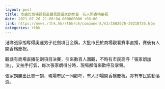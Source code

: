 ```yaml
---
layout: post
title: 市民於商場觀看直播見證張家朗奪金　有人開香檳慶祝
date: 2021-07-26 21:06:04.000000000 +08:00
link: https://news.rthk.hk/rthk/ch/component/k2/1602676-20210726.htm
categories: rthk
---
```


港隊張家朗奪得奧運男子花劍項目金牌。大批市民於商場觀看賽事直播，賽後有人開香檳慶祝。

觀塘有商場直播花劍項目決賽，引來數百人圍觀，不時有市民高呼「張家朗加油」，又拍手打氣，每次張家朗得分時，現場都傳來歡呼及掌聲。

張家朗勝出比賽一刻，現場市民一同歡呼，有人即場開香檳慶祝，亦有市民感動落淚。
